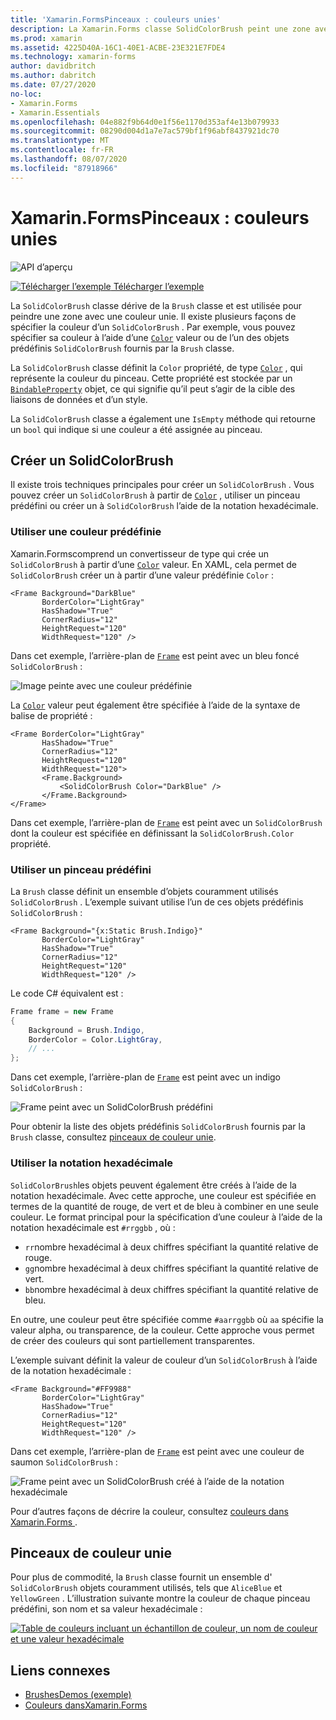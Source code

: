 ```yaml
---
title: 'Xamarin.FormsPinceaux : couleurs unies'
description: La Xamarin.Forms classe SolidColorBrush peint une zone avec une couleur unie.
ms.prod: xamarin
ms.assetid: 4225D40A-16C1-40E1-ACBE-23E321E7FDE4
ms.technology: xamarin-forms
author: davidbritch
ms.author: dabritch
ms.date: 07/27/2020
no-loc:
- Xamarin.Forms
- Xamarin.Essentials
ms.openlocfilehash: 04e882f9b64d0e1f56e1170d353af4e13b079933
ms.sourcegitcommit: 08290d004d1a7e7ac579bf1f96abf8437921dc70
ms.translationtype: MT
ms.contentlocale: fr-FR
ms.lasthandoff: 08/07/2020
ms.locfileid: "87918966"
---
```

# <a name="no-locxamarinforms-brushes-solid-colors"></a>Xamarin.FormsPinceaux : couleurs unies

![API d’aperçu](~/media/shared/preview.png "Cette API est actuellement en préversion.")

[![Télécharger l’exemple](~/media/shared/download.png) Télécharger l’exemple](https://docs.microsoft.com/samples/xamarin/xamarin-forms-samples/userinterface-brushdemos/)

La `SolidColorBrush` classe dérive de la `Brush` classe et est utilisée pour peindre une zone avec une couleur unie. Il existe plusieurs façons de spécifier la couleur d’un `SolidColorBrush` . Par exemple, vous pouvez spécifier sa couleur à l’aide d’une [`Color`](xref:Xamarin.Forms.Color) valeur ou de l’un des objets prédéfinis `SolidColorBrush` fournis par la `Brush` classe.

La `SolidColorBrush` classe définit la `Color` propriété, de type [`Color`](xref:Xamarin.Forms.Color) , qui représente la couleur du pinceau. Cette propriété est stockée par un [`BindableProperty`](xref:Xamarin.Forms.BindableProperty) objet, ce qui signifie qu’il peut s’agir de la cible des liaisons de données et d’un style.

La `SolidColorBrush` classe a également une `IsEmpty` méthode qui retourne un `bool` qui indique si une couleur a été assignée au pinceau.

## <a name="create-a-solidcolorbrush"></a>Créer un SolidColorBrush

Il existe trois techniques principales pour créer un `SolidColorBrush` . Vous pouvez créer un `SolidColorBrush` à partir de [`Color`](xref:Xamarin.Forms.Color) , utiliser un pinceau prédéfini ou créer un à `SolidColorBrush` l’aide de la notation hexadécimale.

### <a name="use-a-predefined-color"></a>Utiliser une couleur prédéfinie

Xamarin.Formscomprend un convertisseur de type qui crée un `SolidColorBrush` à partir d’une [`Color`](xref:Xamarin.Forms.Color) valeur. En XAML, cela permet de `SolidColorBrush` créer un à partir d’une valeur prédéfinie `Color` :

```xaml
<Frame Background="DarkBlue"
       BorderColor="LightGray"
       HasShadow="True"
       CornerRadius="12"
       HeightRequest="120"
       WidthRequest="120" />
```

Dans cet exemple, l’arrière-plan de [`Frame`](xref:Xamarin.Forms.Frame) est peint avec un bleu foncé `SolidColorBrush` :

![Image peinte avec une couleur prédéfinie](solidcolor-images/predefined-color.png)

La [`Color`](xref:Xamarin.Forms.Color) valeur peut également être spécifiée à l’aide de la syntaxe de balise de propriété :

```xaml
<Frame BorderColor="LightGray"
       HasShadow="True"
       CornerRadius="12"
       HeightRequest="120"
       WidthRequest="120">
       <Frame.Background>
           <SolidColorBrush Color="DarkBlue" />
       </Frame.Background>
</Frame>
```

Dans cet exemple, l’arrière-plan de [`Frame`](xref:Xamarin.Forms.Frame) est peint avec un `SolidColorBrush` dont la couleur est spécifiée en définissant la `SolidColorBrush.Color` propriété.

### <a name="use-a-predefined-brush"></a>Utiliser un pinceau prédéfini

La `Brush` classe définit un ensemble d’objets couramment utilisés `SolidColorBrush` . L’exemple suivant utilise l’un de ces objets prédéfinis `SolidColorBrush` :

```xaml
<Frame Background="{x:Static Brush.Indigo}"
       BorderColor="LightGray"
       HasShadow="True"
       CornerRadius="12"
       HeightRequest="120"
       WidthRequest="120" />       
```

Le code C# équivalent est :

```csharp
Frame frame = new Frame
{
    Background = Brush.Indigo,
    BorderColor = Color.LightGray,
    // ...
};
```

Dans cet exemple, l’arrière-plan de [`Frame`](xref:Xamarin.Forms.Frame) est peint avec un indigo `SolidColorBrush` :

![Frame peint avec un SolidColorBrush prédéfini](solidcolor-images/predefined-brush.png)

Pour obtenir la liste des objets prédéfinis `SolidColorBrush` fournis par la `Brush` classe, consultez [pinceaux de couleur unie](#solid-color-brushes).

### <a name="use-hexadecimal-notation"></a>Utiliser la notation hexadécimale

`SolidColorBrush`les objets peuvent également être créés à l’aide de la notation hexadécimale. Avec cette approche, une couleur est spécifiée en termes de la quantité de rouge, de vert et de bleu à combiner en une seule couleur. Le format principal pour la spécification d’une couleur à l’aide de la notation hexadécimale est `#rrggbb` , où :

- `rr`nombre hexadécimal à deux chiffres spécifiant la quantité relative de rouge.
- `gg`nombre hexadécimal à deux chiffres spécifiant la quantité relative de vert.
- `bb`nombre hexadécimal à deux chiffres spécifiant la quantité relative de bleu.

En outre, une couleur peut être spécifiée comme `#aarrggbb` où `aa` spécifie la valeur alpha, ou transparence, de la couleur. Cette approche vous permet de créer des couleurs qui sont partiellement transparentes.

L’exemple suivant définit la valeur de couleur d’un `SolidColorBrush` à l’aide de la notation hexadécimale :

```xaml
<Frame Background="#FF9988"
       BorderColor="LightGray"
       HasShadow="True"
       CornerRadius="12"
       HeightRequest="120"
       WidthRequest="120" />
```

Dans cet exemple, l’arrière-plan de [`Frame`](xref:Xamarin.Forms.Frame) est peint avec une couleur de saumon `SolidColorBrush` :

![Frame peint avec un SolidColorBrush créé à l’aide de la notation hexadécimale](solidcolor-images/hex.png)

Pour d’autres façons de décrire la couleur, consultez [couleurs dans Xamarin.Forms ](~/xamarin-forms/user-interface/colors.md).

## <a name="solid-color-brushes"></a>Pinceaux de couleur unie

Pour plus de commodité, la `Brush` classe fournit un ensemble d' `SolidColorBrush` objets couramment utilisés, tels que `AliceBlue` et `YellowGreen` . L’illustration suivante montre la couleur de chaque pinceau prédéfini, son nom et sa valeur hexadécimale :

[![Table de couleurs incluant un échantillon de couleur, un nom de couleur et une valeur hexadécimale](solidcolor-images/solidcolorbrushes.png)](solidcolor-images/solidcolorbrushes-large.png#lightbox)

## <a name="related-links"></a>Liens connexes

- [BrushesDemos (exemple)](https://docs.microsoft.com/samples/xamarin/xamarin-forms-samples/userinterface-brushdemos/)
- [Couleurs dansXamarin.Forms](~/xamarin-forms/user-interface/colors.md)
